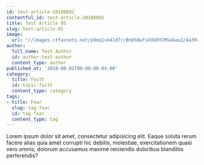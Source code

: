 ```yaml
---
id: test-article-20180802
contentful_id: test-article-20180802
title: Test Article 05
slug: test-article-05
image:
  url: "//images.ctfassets.net/p9oq1ve41d7r/BnDS8wfsVUG0YCMSaGou2/4a39c9f16b8761493c02d988891fa6bd/Magic-of-nature-Desktop-Backgrounds_1_.jpg"
author:
  full_name: Test Author
  id: author-test-author
  content_type: author
published_at: '2018-08-01T00:00:00-04:00'
category:
  title: Faith
  id: topic-faith
  content_type: category
tags:
- title: Fear
  slug: tag-fear
  id: tag-fear
  content_type: tag
---
```


Lorem ipsum dolor sit amet, consectetur adipisicing elit. Eaque soluta rerum facere alias quia amet corrupti hic debitis, molestiae, exercitationem quasi vero omnis, dolorum accusamus maxime reiciendis doloribus blanditiis perferendis?
